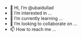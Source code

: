 - 👋 Hi, I’m @ubaidullad
- 👀 I’m interested in ...
- 🌱 I’m currently learning ...
- 💞️ I’m looking to collaborate on ...
- 📫 How to reach me ...

<!---
ubaidullad/ubaidullad is a ✨ special ✨ repository because its `README.md` (this file) appears on your GitHub profile.
You can click the Preview link to take a look at your changes.
--->
